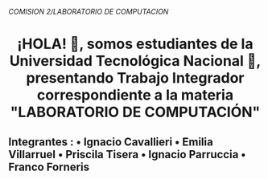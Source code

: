 <em> COMISION 2/LABORATORIO DE COMPUTACION </em>
<h1 align="center"> ¡HOLA! 👋, somos estudiantes de la Universidad Tecnológica Nacional 🤖, presentando Trabajo Integrador correspondiente a la materia "LABORATORIO DE COMPUTACIÓN" </h1>
<h2>Integrantes : • Ignacio Cavallieri
• Emilia Villarruel
• Priscila Tisera
• Ignacio Parruccia
• Franco Forneris </h2>